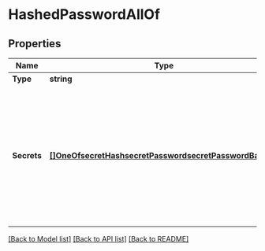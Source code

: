 # HashedPasswordAllOf

## Properties

Name | Type | Description | Notes
------------ | ------------- | ------------- | -------------
**Type** | **string** |  | 
**Secrets** | [**[]OneOfsecretHashsecretPasswordsecretPasswordBase64**](oneOf&lt;secretHash,secretPassword,secretPasswordBase64&gt;.md) | A list of secrets scoped to a particular time period. This array must contain at least one element - an empty array is handled as an error. | 

[[Back to Model list]](../README.md#documentation-for-models) [[Back to API list]](../README.md#documentation-for-api-endpoints) [[Back to README]](../README.md)


